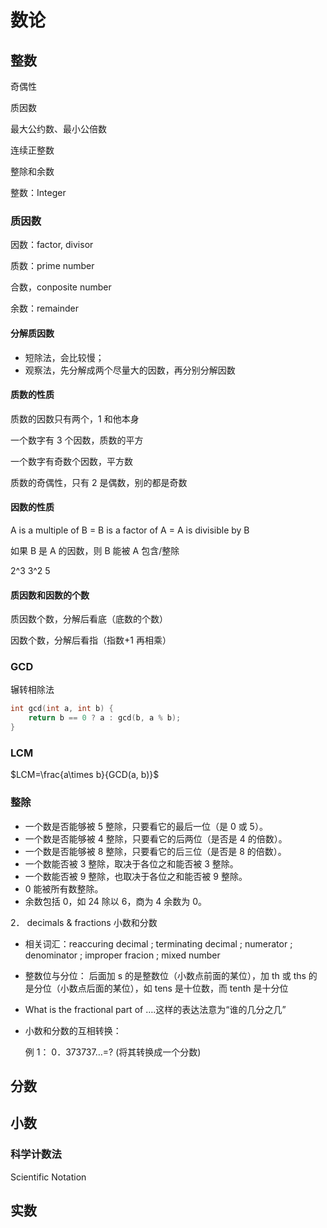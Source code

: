 # 数论

## 整数

奇偶性

质因数

最大公约数、最小公倍数

连续正整数

整除和余数

整数：Integer

### 质因数

因数：factor, divisor

质数：prime number

合数，conposite number

余数：remainder

#### 分解质因数

- 短除法，会比较慢；
- 观察法，先分解成两个尽量大的因数，再分别分解因数

#### 质数的性质

质数的因数只有两个，1 和他本身

一个数字有 3 个因数，质数的平方

一个数字有奇数个因数，平方数

质数的奇偶性，只有 2 是偶数，别的都是奇数

#### 因数的性质

A is a multiple of B = B is a factor of A = A is divisible by B

如果 B 是 A 的因数，则 B 能被 A 包含/整除

2^3 3^2 5

#### 质因数和因数的个数

质因数个数，分解后看底（底数的个数）

因数个数，分解后看指（指数+1 再相乘）

### GCD

辗转相除法

```c
int gcd(int a, int b) {
    return b == 0 ? a : gcd(b, a % b);
}
```

### LCM

$LCM=\frac{a\times b}{GCD(a, b)}$

### 整除

- 一个数是否能够被 5 整除，只要看它的最后一位（是 0 或 5）。
- 一个数是否能够被 4 整除，只要看它的后两位（是否是 4 的倍数）。
- 一个数是否能够被 8 整除，只要看它的后三位（是否是 8 的倍数）。
- 一个数能否被 3 整除，取决于各位之和能否被 3 整除。
- 一个数能否被 9 整除，也取决于各位之和能否被 9 整除。
- 0 能被所有数整除。
- 余数包括 0，如 24 除以 6，商为 4 余数为 0。

2． decimals & fractions 小数和分数

- 相关词汇：reaccuring decimal ; terminating decimal ; numerator ; denominator ; improper fracion ; mixed number

- 整数位与分位： 后面加 s 的是整数位（小数点前面的某位），加 th 或 ths 的是分位（小数点后面的某位），如 tens 是十位数，而 tenth 是十分位

- What is the fractional part of ….这样的表达法意为“谁的几分之几”

- 小数和分数的互相转换：

  例 1： 0．373737…=? (将其转换成一个分数)

## 分数

## 小数

### 科学计数法

Scientific Notation

## 实数

